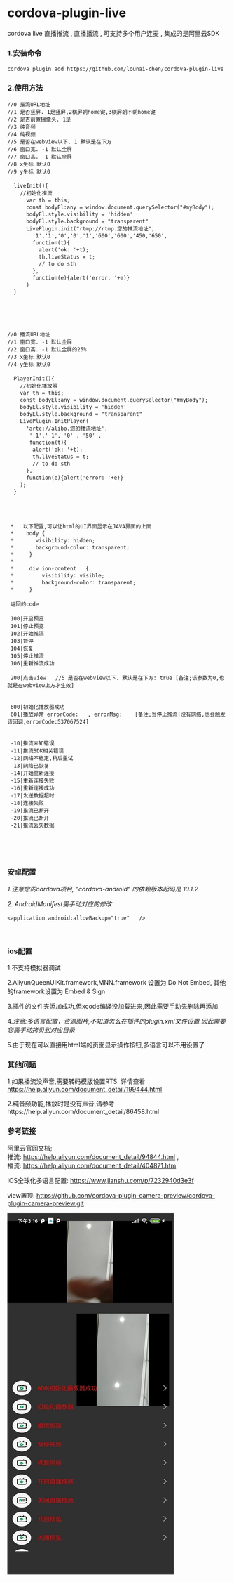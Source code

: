 # cordova-plugin-live
cordova live 直播推流 , 直播播流 , 可支持多个用户连麦 , 集成的是阿里云SDK


### 1.安装命令

```
cordova plugin add https://github.com/lounai-chen/cordova-plugin-live
```

### 2.使用方法
``` 
//0 推流URL地址
//1 是否竖屏. 1是竖屏,2横屏朝home键,3横屏朝不朝home键
//2 是否前置摄像头. 1是
//3 纯音频
//4 纯视频
//5 是否在webview以下. 1 默认是在下方
//6 窗口宽. -1 默认全屏
//7 窗口高. -1 默认全屏
//8 x坐标 默认0
//9 y坐标 默认0      

  liveInit(){
    //初始化推流
      var th = this;
      const bodyEl:any = window.document.querySelector("#myBody"); 
      bodyEl.style.visibility = 'hidden'
      bodyEl.style.background = "transparent"   
      LivePlugin.init("rtmp://rtmp.您的推流地址",
        '1','1','0','0','1','600','600','450,'650',
        function(t){ 
          alert('ok: '+t);
          th.liveStatus = t;    
          // to do sth
        },
        function(e){alert('error: '+e)}
      )
  } 





//0 播流URL地址
//1 窗口宽. -1 默认全屏
//2 窗口高. -1 默认全屏的25%
//3 x坐标 默认0
//4 y坐标 默认0 

  PlayerInit(){
    //初始化播放器
    var th = this;
    const bodyEl:any = window.document.querySelector("#myBody"); 
    bodyEl.style.visibility = 'hidden'
    bodyEl.style.background = "transparent"  
    LivePlugin.InitPlayer(
      'artc://alibo.您的播流地址',
       '-1','-1', '0' , '50' ,
       function(t){ 
        alert('ok: '+t);
        th.liveStatus = t;   
        // to do sth
      },
      function(e){alert('error: '+e)}
    );
  }


 
``` 

```
 *   以下配置,可以让html的UI界面显示在JAVA界面的上面
 *    body {
 *       visibility: hidden;
 *       background-color: transparent;
 *     }
 *
 *     div ion-content   {
 *         visibility: visible;
 *         background-color: transparent;
 *     }

 返回的code 
 
 100|开启预览  
 101|停止预览
 102|开始推流  
 103|暂停 
 104|恢复 
 105|停止推流 
 106|重新推流成功 

 200|点击view   //5 是否在webview以下. 默认是在下方: true [备注;该参数为0,也就是在webview上方才生效]


 600|初始化播放器成功 
 601|播放异常 errorCode:   , errorMsg:    [备注;当停止推流|没有网络,也会触发该回调,errorCode:537067524]
 

 -10|推流未知错误  
 -11|推流SDK相关错误 
 -12|网络不稳定,稍后重试 
 -13|网络已恢复 
 -14|开始重新连接 
 -15|重新连接失败 
 -16|重新连接成功 
 -17|发送数据超时 
 -18|连接失败 
 -19|推流已断开 
 -20|推流已断开 
 -21|推流丢失数据 
 




 ``` 



### **安卓配置**

*1.注意您的cordova项目, "cordova-android" 的依赖版本起码是  10.1.2* 

*2. AndroidManifest需手动对应的修改*

```
<application android:allowBackup="true"   />

 
```

 


### **ios配置**

1.不支持模拟器调试 

2.AliyunQueenUIKit.framework,MNN.framework 设置为 Do Not Embed,  其他的framework设置为 Embed & Sign 

3.插件的文件夹添加成功,但xcode编译没加载进来,因此需要手动先删除再添加 

4.*注意:多语言配置，资源图片,不知道怎么在插件的plugin.xml文件设置.因此需要您需手动拷贝到对应目录* 

5.由于现在可以直接用html端的页面显示操作按钮,多语言可以不用设置了 

### 其他问题 
1.如果播流没声音,需要转码模版设置RTS. 详情查看 https://help.aliyun.com/document_detail/199444.html 

2.纯音频功能,播放时是没有声音,请参考https://help.aliyun.com/document_detail/86458.html   
 
  
  


### 参考链接 

阿里云官网文档;  
 推流: https://help.aliyun.com/document_detail/94844.html ,  
 播流: https://help.aliyun.com/document_detail/404871.htm 


IOS全球化多语言配置: https://www.jianshu.com/p/7232940d3e3f 

view置顶: https://github.com/cordova-plugin-camera-preview/cordova-plugin-camera-preview.git  

 
   

![avatar](/demo/picture/1.jpg)


